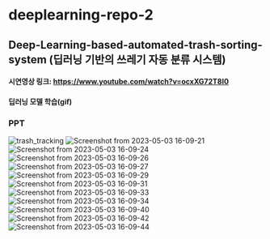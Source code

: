 deeplearning-repo-2
====================
Deep-Learning-based-automated-trash-sorting-system
(딥러닝 기반의 쓰레기 자동 분류 시스템)
----------------------------------------------------------------------------------

#### 시연영상 링크: https://www.youtube.com/watch?v=ocxXG72T8I0
#### 딥러닝 모델 학습(gif)
### PPT
![trash_tracking](https://user-images.githubusercontent.com/124949127/235855287-90e8458c-e3c0-4682-bb46-a5037c635e03.gif)
![Screenshot from 2023-05-03 16-09-21](https://user-images.githubusercontent.com/124949127/235852065-db6feb17-5a58-4aec-906d-a7881228ede3.png)
![Screenshot from 2023-05-03 16-09-24](https://user-images.githubusercontent.com/124949127/235852073-e30ada03-40aa-4da1-8d7f-636491a24247.png)
![Screenshot from 2023-05-03 16-09-26](https://user-images.githubusercontent.com/124949127/235852078-1e71b87d-2b53-4eed-8f3e-40e1895f1045.png)
![Screenshot from 2023-05-03 16-09-27](https://user-images.githubusercontent.com/124949127/235852082-61956f54-9db7-4a42-972a-e3d50c74b424.png)
![Screenshot from 2023-05-03 16-09-29](https://user-images.githubusercontent.com/124949127/235852084-54fe562a-d4cf-4ccd-afed-6c55b5e00485.png)
![Screenshot from 2023-05-03 16-09-31](https://user-images.githubusercontent.com/124949127/235852090-700c135c-737e-4945-a84e-9f074b9f2d21.png)
![Screenshot from 2023-05-03 16-09-33](https://user-images.githubusercontent.com/124949127/235852103-d329dac7-38b5-41ab-96ee-e6c6b630e447.png)
![Screenshot from 2023-05-03 16-09-34](https://user-images.githubusercontent.com/124949127/235852114-a256865d-f703-42d7-a1af-97bde80afb82.png)
![Screenshot from 2023-05-03 16-09-40](https://user-images.githubusercontent.com/124949127/235852126-3115df98-5817-40a8-bdc1-96322aea39ba.png)
![Screenshot from 2023-05-03 16-09-42](https://user-images.githubusercontent.com/124949127/235852129-aae5c789-b157-4230-ba31-cd36aa2d64d7.png)
![Screenshot from 2023-05-03 16-09-44](https://user-images.githubusercontent.com/124949127/235852134-7cd9627b-4c5d-4bcb-a36d-deb973e5c23c.png)
